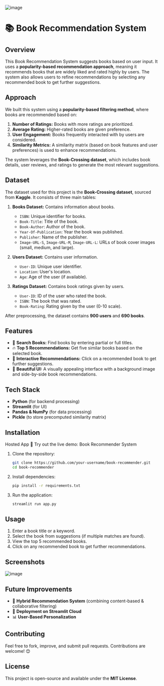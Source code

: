
![image](https://github.com/user-attachments/assets/aa6033b6-10ef-4701-869c-4d21016d7cb9)

# 📚 Book Recommendation System

## Overview
This Book Recommendation System suggests books based on user input. It uses a **popularity-based recommendation approach**, meaning it recommends books that are widely liked and rated highly by users. The system also allows users to refine recommendations by selecting any recommended book to get further suggestions.

## Approach
We built this system using a **popularity-based filtering method**, where books are recommended based on:
1. **Number of Ratings:** Books with more ratings are prioritized.
2. **Average Rating:** Higher-rated books are given preference.
3. **User Engagement:** Books frequently interacted with by users are considered.
4. **Similarity Metrics:** A similarity matrix (based on book features and user preferences) is used to enhance recommendations.

The system leverages the **Book-Crossing dataset**, which includes book details, user reviews, and ratings to generate the most relevant suggestions.

## Dataset
The dataset used for this project is the **Book-Crossing dataset**, sourced from **Kaggle**. It consists of three main tables:
1. **Books Dataset:** Contains information about books.
   - `ISBN`: Unique identifier for books.
   - `Book-Title`: Title of the book.
   - `Book-Author`: Author of the book.
   - `Year-Of-Publication`: Year the book was published.
   - `Publisher`: Name of the publisher.
   - `Image-URL-S`, `Image-URL-M`, `Image-URL-L`: URLs of book cover images (small, medium, and large).

2. **Users Dataset:** Contains user information.
   - `User-ID`: Unique user identifier.
   - `Location`: User's location.
   - `Age`: Age of the user (if available).

3. **Ratings Dataset:** Contains book ratings given by users.
   - `User-ID`: ID of the user who rated the book.
   - `ISBN`: The book that was rated.
   - `Book-Rating`: Rating given by the user (0-10 scale).

After preprocessing, the dataset contains **900 users** and **690 books**.

## Features
- 📖 **Search Books:** Find books by entering partial or full titles.
- 🔥 **Top 5 Recommendations:** Get five similar books based on the selected book.
- 🔄 **Interactive Recommendations:** Click on a recommended book to get further suggestions.
- 🎨 **Beautiful UI:** A visually appealing interface with a background image and side-by-side book recommendations.

## Tech Stack
- **Python** (for backend processing)
- **Streamlit** (for UI)
- **Pandas & NumPy** (for data processing)
- **Pickle** (to store precomputed similarity matrix)

## Installation

Hosted App
🚀 Try out the live demo: Book Recommender System

1. Clone the repository:
   ```bash
   git clone https://github.com/your-username/book-recommender.git
   cd book-recommender
   ```
2. Install dependencies:
   ```bash
   pip install -r requirements.txt
   ```
3. Run the application:
   ```bash
   streamlit run app.py
   ```

## Usage
1. Enter a book title or a keyword.
2. Select the book from suggestions (if multiple matches are found).
3. View the top 5 recommended books.
4. Click on any recommended book to get further recommendations.

## Screenshots
![image](https://github.com/user-attachments/assets/71c8cc1e-dc02-4631-9e2d-b8500d8fec2d)

## Future Improvements
- 📌 **Hybrid Recommendation System** (combining content-based & collaborative filtering)
- 🚀 **Deployment on Streamlit Cloud**
- 📊 **User-Based Personalization**

## Contributing
Feel free to fork, improve, and submit pull requests. Contributions are welcome! 😊

## License
This project is open-source and available under the **MIT License**.


